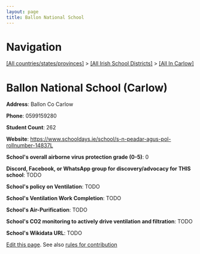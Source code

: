 ```yaml
---
layout: page
title: Ballon National School
---
```

# Navigation

[[All countries/states/provinces]](../../..) > [[All Irish School Districts]](../..) > [[All In Carlow]](..)

# Ballon National School (Carlow)

**Address**: Ballon Co Carlow

**Phone**: 0599159280

**Student Count**: 262

**Website**: <https://www.schooldays.ie/school/s-n-peadar-agus-pol-rollnumber-14837L>

**School's overall airborne virus protection grade (0-5)**: 0

**Discord, Facebook, or WhatsApp group for discovery/advocacy for THIS school**: TODO

**School's policy on Ventilation**: TODO

**School's Ventilation Work Completion**: TODO

**School's Air-Purification**: TODO

**School's CO2 monitoring to actively drive ventilation and filtration**: TODO

**School's Wikidata URL**: TODO


[Edit this page](https://github.com/ventilate-schools/Ireland/edit/main/./Carlow/Ballon_National_School.md). See also [rules for contribution](../../../contribution-rules/)